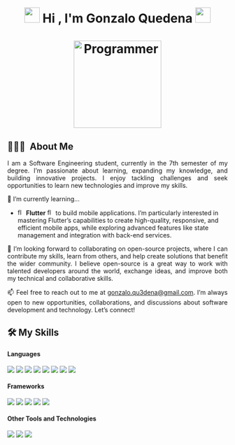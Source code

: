 <h1 align="center">
  <img src="https://media.giphy.com/media/hvRJCLFzcasrR4ia7z/giphy.gif" width="35">
  <b> Hi , I'm Gonzalo Quedena </b>
  <img src="https://media.giphy.com/media/hvRJCLFzcasrR4ia7z/giphy.gif" width="35">   
  <br/>
  <br/>
  <img align="center" width="200px" alt="Programmer" src="https://github.com/7oSkaaa/7oSkaaa/blob/main/Images/about_me.gif?raw=true"/>
  <br/>
</h1>

## 👨🏻‍💻 &nbsp;About Me

<p align="justify">
I am a Software Engineering student, currently in the 7th semester of my degree. I’m passionate about learning, expanding my knowledge, and building innovative projects. I enjoy tackling challenges and seek opportunities to learn new technologies and improve my skills.
</p>

🌱 I’m currently learning...
- <img src="https://juststickers.in/wp-content/uploads/2019/01/flutter.png" alt="flutter-logo" width="15px"/> <b>Flutter</b> <img src="https://juststickers.in/wp-content/uploads/2019/01/flutter.png" alt="flutter-logo" width="15px"/> to build mobile applications.  I’m particularly interested in mastering Flutter’s capabilities to create high-quality, responsive, and efficient mobile apps, while exploring advanced features like state management and integration with back-end services.

<p align="justify">
👯 I’m looking forward to collaborating on open-source projects, where I can contribute my skills, learn from others, and help create solutions that benefit the wider community. I believe open-source is a great way to work with talented developers around the world, exchange ideas, and improve both my technical and collaborative skills.
</p>

<p align="justify">
📫 Feel free to reach out to me at <a href="mailto:gonzalo.qu3dena@gmail.com">gonzalo.qu3dena@gmail.com</a>. I’m always open to new opportunities, collaborations, and discussions about software development and technology. Let’s connect!
</p>

## 🛠️ My Skills

<h4> Languages </h4>
<span> 
  <img src="https://img.shields.io/badge/HTML5-E34F26?style=for-the-badge&logo=html5&logoColor=white">
  <img src="https://img.shields.io/badge/CSS3-1572B6?style=for-the-badge&logo=css3&logoColor=white">
  <img src="https://img.shields.io/badge/JavaScript-F7DF1E?style=for-the-badge&logo=javascript&logoColor=black">
  <img src="https://img.shields.io/badge/Java-ED8B00?style=for-the-badge&logo=java&logoColor=white">
  <img src="https://img.shields.io/badge/C++-00599C?style=for-the-badge&logo=cplusplus&logoColor=white">
  <img src="https://img.shields.io/badge/python-3670A0?style=for-the-badge&logo=python&logoColor=ffdd54">
  <img src= "https://img.shields.io/badge/typescript-%23007ACC.svg?style=for-the-badge&logo=typescript&logoColor=white">
  <img src="https://img.shields.io/badge/SQL-00000F?style=for-the-badge&logo=sql&logoColor=white">
</span>

<h4> Frameworks </h4>
<span>
  <img src="https://img.shields.io/badge/angular-DD1100?style=for-the-badge&logo=angular&logoColor=white">
  <img src="https://img.shields.io/badge/react-61DAFB?style=for-the-badge&logo=react&logoColor=white">
  <img src="https://img.shields.io/badge/vue.js-4FC08D?style=for-the-badge&logo=vuedotjs&logoColor=white">
  <img src="https://img.shields.io/badge/tailwindcss-06B6D4?style=for-the-badge&logo=tailwindcss&logoColor=white">
  <img src="https://img.shields.io/badge/in_progress_._._.-02569B?style=for-the-badge&logo=flutter&logoColor=white">
</span>

<h4> Other Tools and Technologies </h4>
<span>
  <img src="https://img.shields.io/badge/Git-F05032?style=for-the-badge&logo=git&logoColor=white">
  <img src="https://img.shields.io/badge/Notion-FFFFFF?style=for-the-badge&logo=notion&logoColor=black">
  <img src="https://img.shields.io/badge/MySQL-4479A1?style=for-the-badge&logo=mysql&logoColor=white">
</span>

<!--
**GonzaloQu3dena/GonzaloQu3dena** is a ✨ _special_ ✨ repository because its `README.md` (this file) appears on your GitHub profile.

Here are some ideas to get you started:

- 🔭 I’m currently working on ...
- 🌱 I’m currently learning ...
- 👯 I’m looking to collaborate on ...
- 🤔 I’m looking for help with ...
- 💬 Ask me about ...
- 📫 How to reach me: ...
- 😄 Pronouns: ...
- ⚡ Fun fact: ...
-->
